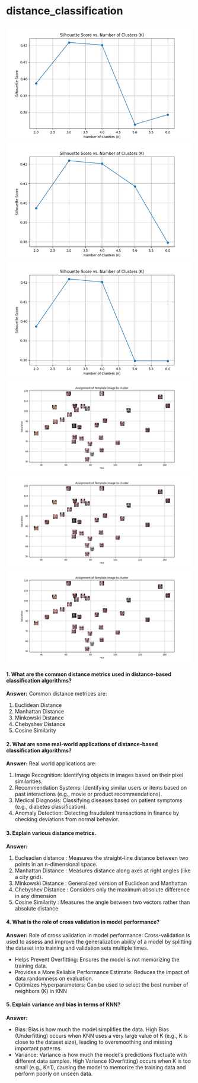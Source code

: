 # distance_classification

![alt text](image.png)
![alt text](image-1.png)
![alt text](image-2.png)
![alt text](image-3.png)
![alt text](image-4.png)
![alt text](image-5.png)

#### 1. What are the common distance metrics used in distance-based classification algorithms? 
**Answer:** Common distance metrices are:
1. Euclidean Distance
2. Manhattan Distance
3. Minkowski Distance
4. Chebyshev Distance
5. Cosine Similarity
   
#### 2. What are some real-world applications of distance-based classification algorithms? 
**Answer:** Real world applications are:
1. Image Recognition: Identifying objects in images based on their pixel similarities.
2. Recommendation Systems: Identifying similar users or items based on past interactions (e.g., movie or product recommendations).
3. Medical Diagnosis: Classifying diseases based on patient symptoms (e.g., diabetes classification).
4. Anomaly Detection: Detecting fraudulent transactions in finance by checking deviations from normal behavior. 

#### 3. Explain various distance metrics. 
**Answer:**
1. Eucleadian distance : Measures the straight-line distance between two points in an n-dimensional space.
2. Manhattan Distance : Measures distance along axes at right angles (like a city grid).
3. Minkowski Distance : Generalized version of Euclidean and Manhattan
4. Chebyshev Distance : Considers only the maximum absolute difference in any dimension
5. Cosine Similarity : Measures the angle between two vectors rather than absolute distance

#### 4. What is the role of cross validation in model performance? 
**Answer:** Role of cross validation in model performance:
Cross-validation is used to assess and improve the generalization ability of a model by splitting the dataset into training and validation sets multiple times.

- Helps Prevent Overfitting: Ensures the model is not memorizing the training data.
- Provides a More Reliable Performance Estimate: Reduces the impact of data randomness on evaluation.
- Optimizes Hyperparameters: Can be used to select the best number of neighbors (K) in KNN


#### 5. Explain variance and bias in terms of KNN? 
**Answer:**
- Bias:
Bias is how much the model simplifies the data.
High Bias (Underfitting) occurs when KNN uses a very large value of K (e.g., K is close to the dataset size), leading to oversmoothing and missing important patterns.
- Variance:
Variance is how much the model's predictions fluctuate with different data samples.
High Variance (Overfitting) occurs when K is too small (e.g., K=1), causing the model to memorize the training data and perform poorly on unseen data.
